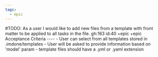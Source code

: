```yaml
---
tags:
  - epic
---
```

#TODO: As a user I would like to add new files from a template with front matter to be applied to all tasks in the file. gh:163 id:40 +epic +epic
     Acceptance Criteria
     ----
     - User can select from all templates stored in .imdone/templates
     - User will be asked to provide information based on 'model' param
     - template files should have a .yml or .yaml extension
